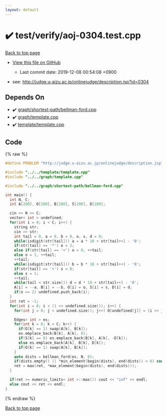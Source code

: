 ```yaml
---
layout: default
---
```


<!-- mathjax config similar to math.stackexchange -->
<script type="text/javascript" async
  src="https://cdnjs.cloudflare.com/ajax/libs/mathjax/2.7.5/MathJax.js?config=TeX-MML-AM_CHTML">
</script>
<script type="text/x-mathjax-config">
  MathJax.Hub.Config({
    TeX: { equationNumbers: { autoNumber: "AMS" }},
    tex2jax: {
      inlineMath: [ ['$','$'] ],
      processEscapes: true
    },
    "HTML-CSS": { matchFontHeight: false },
    displayAlign: "left",
    displayIndent: "2em"
  });
</script>

<script type="text/javascript" src="https://cdnjs.cloudflare.com/ajax/libs/jquery/3.4.1/jquery.min.js"></script>
<script src="https://cdn.jsdelivr.net/npm/jquery-balloon-js@1.1.2/jquery.balloon.min.js" integrity="sha256-ZEYs9VrgAeNuPvs15E39OsyOJaIkXEEt10fzxJ20+2I=" crossorigin="anonymous"></script>
<script type="text/javascript" src="../../../assets/js/copy-button.js"></script>
<link rel="stylesheet" href="../../../assets/css/copy-button.css" />


# :heavy_check_mark: test/verify/aoj-0304.test.cpp
<a href="../../../index.html">Back to top page</a>

* <a href="{{ site.github.repository_url }}/blob/master/test/verify/aoj-0304.test.cpp">View this file on GitHub</a>
    - Last commit date: 2019-12-08 00:54:08 +0900


* see: <a href="http://judge.u-aizu.ac.jp/onlinejudge/description.jsp?id=0304">http://judge.u-aizu.ac.jp/onlinejudge/description.jsp?id=0304</a>


## Depends On
* :heavy_check_mark: <a href="../../../library/graph/shortest-path/bellman-ford.cpp.html">graph/shortest-path/bellman-ford.cpp</a>
* :heavy_check_mark: <a href="../../../library/graph/template.cpp.html">graph/template.cpp</a>
* :heavy_check_mark: <a href="../../../library/template/template.cpp.html">template/template.cpp</a>


## Code
{% raw %}
```cpp
#define PROBLEM "http://judge.u-aizu.ac.jp/onlinejudge/description.jsp?id=0304"

#include "../../template/template.cpp"
#include "../../graph/template.cpp"

#include "../../graph/shortest-path/bellman-ford.cpp"

int main() {
  int N, C;
  int A[200], O[200], B[200], S[200], D[200];

  cin >> N >> C;
  vector< int > undefined;
  for(int i = 0; i < C; i++) {
    string str;
    cin >> str;
    int tail = 0, a = 0, b = 0, o, s, d = 0;
    while(isdigit(str[tail])) a = a * 10 + str[tail++] - '0';
    if(str[tail] == '*') o = 2;
    else if(str[tail] == '<') o = 0, ++tail;
    else o = 1, ++tail;
    ++tail;
    while(isdigit(str[tail])) b = b * 10 + str[tail++] - '0';
    if(str[tail] == '+') s = 0;
    else s = 1;
    ++tail;
    while(tail < str.size()) d = d * 10 + str[tail++] - '0';
    A[i] = --a, B[i] = --b, O[i] = o, S[i] = s, D[i] = d;
    if(o == 2) undefined.push_back(i);
  }
  int ret = -1;
  for(int i = 0; i < (1 << undefined.size()); i++) {
    for(int j = 0; j < undefined.size(); j++) O[undefined[j]] = (i >> j) & 1;

    Edges< int > es;
    for(int k = 0; k < C; k++) {
      if(O[k] == 1) swap(A[k], B[k]);
      es.emplace_back(B[k], A[k], 0);
      if(S[k] == 0) es.emplace_back(B[k], A[k], -D[k]);
      else es.emplace_back(A[k], B[k], D[k]);
      if(O[k] == 1) swap(A[k], B[k]);
    }
    auto dists = bellman_ford(es, N, 0);
    if(dists.empty() || *min_element(begin(dists), end(dists)) < 0) continue;
    ret = max(ret, *max_element(begin(dists), end(dists)));
  }

  if(ret >= numeric_limits< int >::max()) cout << "inf" << endl;
  else cout << ret << endl;
}

```
{% endraw %}

<a href="../../../index.html">Back to top page</a>

